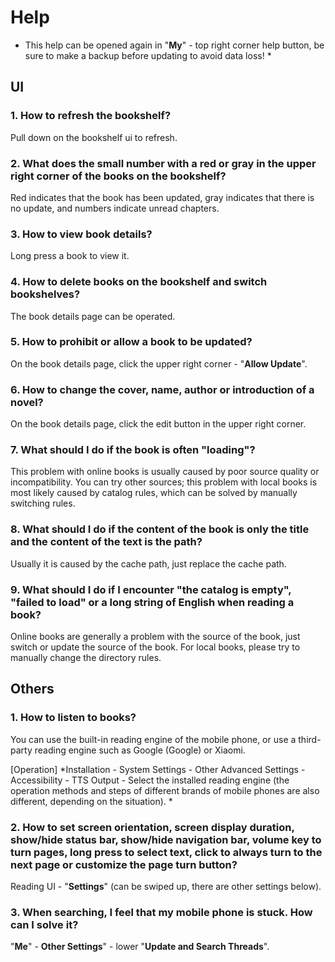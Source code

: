 # Help

* This help can be opened again in "**My**" - top right corner help button, be sure to make a backup before updating to avoid data loss! *

## UI

### 1. How to refresh the bookshelf?
Pull down on the bookshelf ui to refresh.

### 2. What does the small number with a red or gray  in the upper right corner of the books on the bookshelf?
Red indicates that the book has been updated, gray indicates that there is no update, and numbers indicate unread chapters.

### 3. How to view book details?
Long press a book to view it.

### 4. How to delete books on the bookshelf and switch bookshelves?
The book details page can be operated.

### 5. How to prohibit or allow a book to be updated?
On the book details page, click the upper right corner - "**Allow Update**".

### 6. How to change the cover, name, author or introduction of a novel?
On the book details page, click the edit button in the upper right corner.

### 7. What should I do if the book is often "loading"?
This problem with online books is usually caused by poor source quality or incompatibility. You can try other sources; this problem with local books is most likely caused by catalog rules, which can be solved by manually switching rules.

### 8. What should I do if the content of the book is only the title and the content of the text is the path?
Usually it is caused by the cache path, just replace the cache path.

### 9. What should I do if I encounter "the catalog is empty", "failed to load" or a long string of English when reading a book?
Online books are generally a problem with the source of the book, just switch or update the source of the book. For local books, please try to manually change the directory rules.

## Others

### 1. How to listen to books?
You can use the built-in reading engine of the mobile phone, or use a third-party reading engine such as Google (Google) or Xiaomi.

[Operation] *Installation - System Settings - Other Advanced Settings - Accessibility - TTS Output - Select the installed reading engine (the operation methods and steps of different brands of mobile phones are also different, depending on the situation). *

### 2. How to set screen orientation, screen display duration, show/hide status bar, show/hide navigation bar, volume key to turn pages, long press to select text, click to always turn to the next page or customize the page turn button?
Reading UI - "**Settings**" (can be swiped up, there are other settings below).

### 3. When searching, I feel that my mobile phone is stuck. How can I solve it?
"**Me**" - **Other Settings**" - lower "**Update and Search Threads**".

